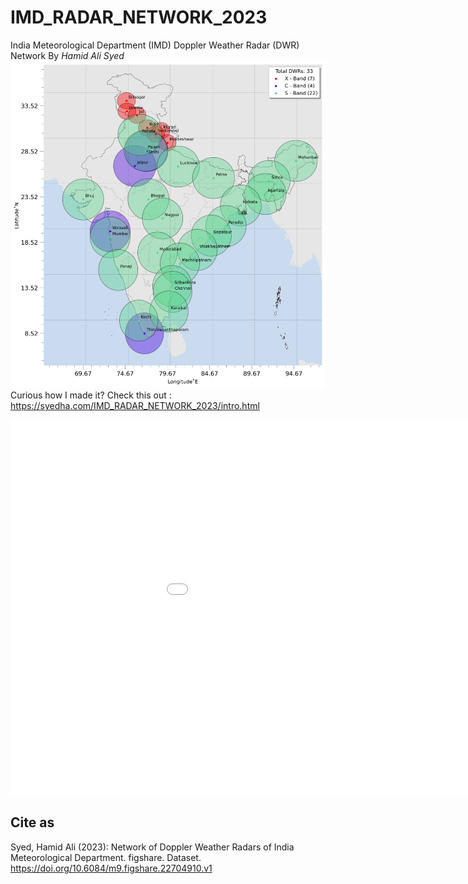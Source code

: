 # IMD_RADAR_NETWORK_2023
India Meteorological Department (IMD) Doppler Weather Radar (DWR) Network
By
*Hamid Ali Syed*
![IMG](./_build/jupyter_execute/interactive_dwrs_12_0.png)
Curious how I made it?
Check this out : https://syedha.com/IMD_RADAR_NETWORK_2023/intro.html

<embed 
       type="text/html" 
       src="/plots.html"
       width="1100"
       height="600"
       >
</embed>

## Cite as
Syed, Hamid Ali (2023): Network of Doppler Weather Radars of India Meteorological Department. figshare. Dataset. https://doi.org/10.6084/m9.figshare.22704910.v1
